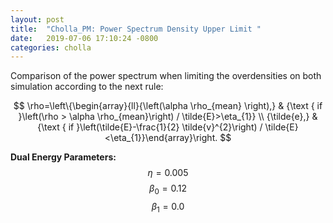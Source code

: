 ```yaml
---
layout: post
title:  "Cholla_PM: Power Spectrum Density Upper Limit "
date:   2019-07-06 17:10:24 -0800
categories: cholla
---
```



Comparison of the power spectrum when limiting the overdensities on both simulation according to the next rule:

$$
\rho=\left\{\begin{array}{ll}{\left(\alpha \rho_{mean} \right),} & {\text { if }\left(\rho > \alpha \rho_{mean}\right) / \tilde{E}>\eta_{1}} \\ {\tilde{e},} & {\text { if }\left(\tilde{E}-\frac{1}{2} \tilde{v}^{2}\right) / \tilde{E}<\eta_{1}}\end{array}\right.
$$


**Dual Energy Parameters:** $$\eta=0.005$$    $$\beta_0 = 0.12$$     $$\beta_1 = 0.0$$
